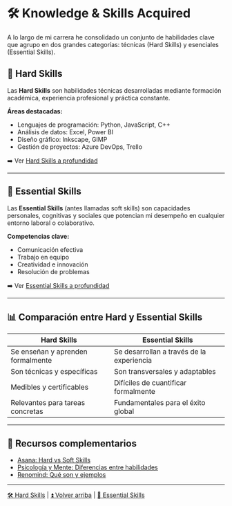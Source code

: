 # 🛠️ Knowledge & Skills Acquired

A lo largo de mi carrera he consolidado un conjunto de habilidades clave que agrupo en dos grandes categorías: técnicas (Hard Skills) y esenciales (Essential Skills).

## 🔧 Hard Skills

Las **Hard Skills** son habilidades técnicas desarrolladas mediante formación académica, experiencia profesional y práctica constante.

**Áreas destacadas:**

- Lenguajes de programación: Python, JavaScript, C++
- Análisis de datos: Excel, Power BI
- Diseño gráfico: Inkscape, GIMP
- Gestión de proyectos: Azure DevOps, Trello

➡️ Ver [Hard Skills a profundidad][hardSkills]

---

## 🧠 Essential Skills

Las **Essential Skills** (antes llamadas soft skills) son capacidades personales, cognitivas y sociales que potencian mi desempeño en cualquier entorno laboral o colaborativo.

**Competencias clave:**

- Comunicación efectiva
- Trabajo en equipo
- Creatividad e innovación
- Resolución de problemas

➡️ Ver [Essential Skills a profundidad][essentialSkills]

---

## 📊 Comparación entre Hard y Essential Skills

| Hard Skills                       | Essential Skills                          |
| --------------------------------- | ----------------------------------------- |
| Se enseñan y aprenden formalmente | Se desarrollan a través de la experiencia |
| Son técnicas y específicas        | Son transversales y adaptables            |
| Medibles y certificables          | Difíciles de cuantificar formalmente      |
| Relevantes para tareas concretas  | Fundamentales para el éxito global        |

---

## 🔗 Recursos complementarios

- [Asana: Hard vs Soft Skills](https://asana.com/es/resources/hard-skills-vs-soft-skills)
- [Psicología y Mente: Diferencias entre habilidades](https://psicologiaymente.com/organizaciones/diferencias-soft-skills-hard-skills)
- [Renomind: Qué son y ejemplos](https://www.renomind.com/es/hard-skills-y-soft-skills-que-son/)

---

[🛠️ Hard Skills][hardSkills] | [⏫ Volver arriba](README.md) | [🧠 Essential Skills][essentialSkills]

[hardSkills]: ./hard/README.md
[essentialSkills]: ./essential/README.md
